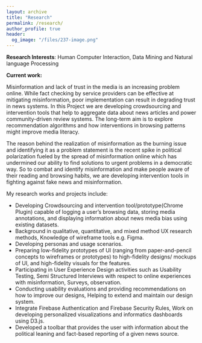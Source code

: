 ```yaml
---
layout: archive
title: "Research"
permalink: /research/
author_profile: true
header:
  og_image: "/files/237-image.png"
---
```


**Research Interests**: 
Human Computer Interaction, Data Mining and Natural language Processing

**Current work:**

Misinformation and lack of trust in the media is an increasing problem online. While fact checking by service providers can be effective at mitigating misinformation, poor implementation can result in degrading trust in news systems. In this Project we are developing crowdsourcing and intervention tools that help to aggregate data about news articles and power community-driven review systems. The long-term aim is to explore recommendation algorithms and how interventions in browsing patterns might improve media literacy.

The reason behind the realization of misinformation as the burning issue and identifying it as a problem statement is the recent spike in political polarization fueled by the spread of misinformation online which has undermined our ability to find solutions to urgent problems in a democratic way. So to combat and identify misinformation and make people aware of their reading and browsing habits, we are developing intervention tools in fighting against fake news and misinformation.

My research works and projects include:

- Developing Crowdsourcing and intervention tool/prototype(Chrome Plugin) capable of logging a user’s browsing
data, storing media annotations, and displaying information about news media bias using existing datasets.
- Background in qualitative, quantitative, and mixed method UX research methods, Knowledge of wireframe tools
e.g. Figma.
- Developing personas and usage scenarios.
- Preparing low-fidelity prototypes of UI (ranging from paper-and-pencil concepts to wireframes or prototypes) to
high-fidelity designs/ mockups of UI, and high-fidelity visuals for the features.
- Participating in User Experience Design activities such as Usability Testing, Semi Structured Interviews with
respect to online experiences with misinformation, Surveys, observation.
- Conducting usability evaluations and providing recommendations on how to improve our designs, Helping to
extend and maintain our design system.
- Integrate Firebase Authentication and Firebase Security Rules, Work on developing personalized visualizations
and informatics dashboards using D3.js.
- Developed a toolbar that provides the user with information about the political leaning and fact-based reporting
of a given news source.